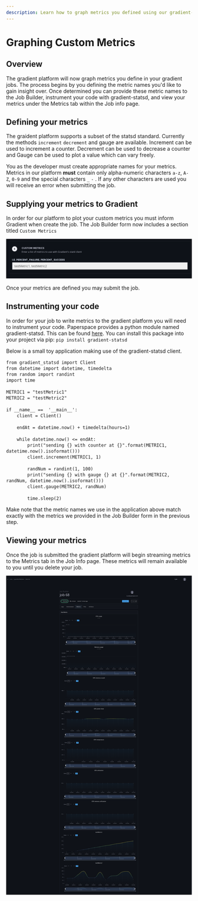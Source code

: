 ```yaml
---
description: Learn how to graph metrics you defined using our gradient-statsd client.
---
```


# Graphing Custom Metrics

## Overview

The gradient platform will now graph metrics you define in your gradient jobs. The process begins by you defining the metric names you'd like to gain insight over. Once determined you can provide these metric names to the Job Builder, instrument your code with gradient-statsd, and view your metrics under the Metrics tab within the Job info page.

## Defining your metrics

The graident platform supports a subset of the statsd standard. Currently the methods `increment` `decrement` and gauge are available. Increment can be used to increment a counter. Decrement can be used to decrease a counter and Gauge can be used to plot a value which can vary freely. 

You as the developer must create appropriate names for your metrics. Metrics in our platform **must** contain only alpha-numeric characters `a-z`, `A-Z`, `0-9` and the special characters `_` `-` . If any other characters are used you will receive an error when submitting the job. 

## Supplying your metrics to Gradient

In order for our platform to plot your custom metrics you must inform Gradient when create the job. The Job Builder form now includes a section titled `Custom Metrics`

![](../.gitbook/assets/image%20%284%29.png)

Once your metrics are defined you may submit the job.

## Instrumenting your code

In order for your job to write metrics to the gradient platform you will need to instrument your code. Paperspace provides a python module named gradient-statsd. This can be found [here](https://pypi.org/project/gradient-statsd/). You can install this package into your project via pip: `pip install gradient-statsd`

Below is a small toy application making use of the gradient-statsd client. 

```text
from gradient_statsd import Client
from datetime import datetime, timedelta
from random import randint
import time

METRIC1 = "testMetric1"
METRIC2 = "testMetric2"

if __name__ ==  '__main__':
    client = Client()

    endAt = datetime.now() + timedelta(hours=1)

    while datetime.now() <= endAt:
        print("sending {} with counter at {}".format(METRIC1, datetime.now().isoformat()))
        client.increment(METRIC1, 1)

        randNum = randint(1, 100)
        print("sending {} with gauge {} at {}".format(METRIC2, randNum, datetime.now().isoformat()))
        client.gauge(METRIC2, randNum)

        time.sleep(2)

```

 Make note that the metric names we use in the application above match exactly with the metrics we provided in the Job Builder form in the previous step.

## Viewing your metrics

Once the job is submitted the gradient platform will begin streaming metrics to the Metrics tab in the Job Info page.  These metrics will remain available to you until you delete your job. 

![](../.gitbook/assets/image%20%283%29.png)

